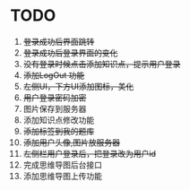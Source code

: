 # TODO

1. ~~登录成功后界面跳转~~
2. ~~登录成功后登录界面的变化~~
3. ~~没有登录时候点击添加知识点，提示用户登录~~
4. ~~添加LogOut 功能~~
5. ~~左侧UI，下方UI添加图标，美化~~
6. ~~用户登录密码加密~~
7. 图片保存到服务器
8. 添加知识点修改功能
9. ~~添加标签到我的题库~~
10. ~~添加用户头像,图片放服务器~~
11. ~~左侧栏用户登录后，把登录改为用户id~~
12. 完成思维导图后台接口
13. 添加思维导图上传功能
